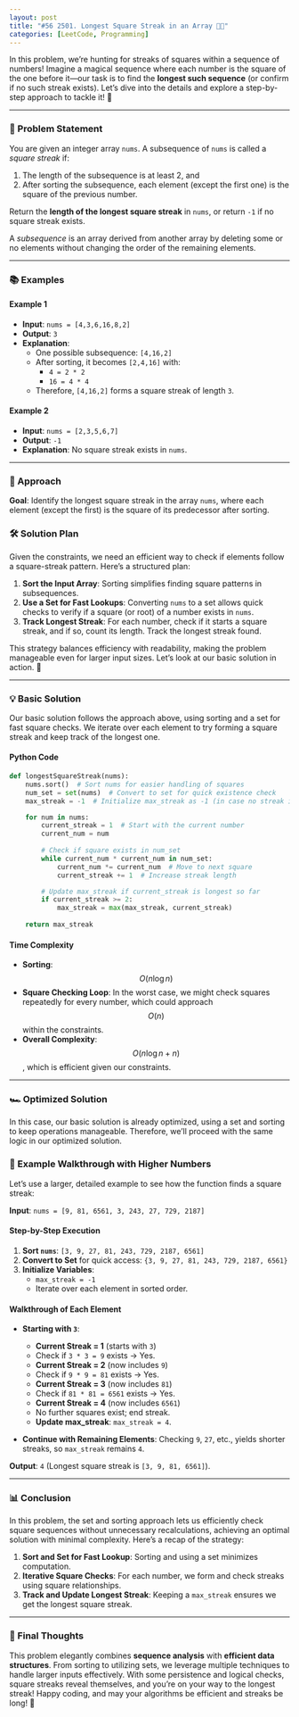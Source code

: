 ```yaml
---
layout: post
title: "#56 2501. Longest Square Streak in an Array 🧠🚀"
categories: [LeetCode, Programming]
---
```




In this problem, we’re hunting for streaks of squares within a sequence of numbers! Imagine a magical sequence where each number is the square of the one before it—our task is to find the **longest such sequence** (or confirm if no such streak exists). Let’s dive into the details and explore a step-by-step approach to tackle it! 🧩

---

### 📝 Problem Statement
You are given an integer array `nums`. A subsequence of `nums` is called a *square streak* if:
1. The length of the subsequence is at least 2, and
2. After sorting the subsequence, each element (except the first one) is the square of the previous number.

Return the **length of the longest square streak** in `nums`, or return `-1` if no square streak exists.

A *subsequence* is an array derived from another array by deleting some or no elements without changing the order of the remaining elements.

---

### 📚 Examples

#### Example 1
- **Input**: `nums = [4,3,6,16,8,2]`
- **Output**: `3`
- **Explanation**:
  - One possible subsequence: `[4,16,2]`
  - After sorting, it becomes `[2,4,16]` with:
    - `4 = 2 * 2`
    - `16 = 4 * 4`
  - Therefore, `[4,16,2]` forms a square streak of length `3`.

#### Example 2
- **Input**: `nums = [2,3,5,6,7]`
- **Output**: `-1`
- **Explanation**: No square streak exists in `nums`.

---

### 🧩 Approach

**Goal**: Identify the longest square streak in the array `nums`, where each element (except the first) is the square of its predecessor after sorting.

### 🛠️ Solution Plan

Given the constraints, we need an efficient way to check if elements follow a square-streak pattern. Here’s a structured plan:

1. **Sort the Input Array**: Sorting simplifies finding square patterns in subsequences.
2. **Use a Set for Fast Lookups**: Converting `nums` to a set allows quick checks to verify if a square (or root) of a number exists in `nums`.
3. **Track Longest Streak**: For each number, check if it starts a square streak, and if so, count its length. Track the longest streak found.

This strategy balances efficiency with readability, making the problem manageable even for larger input sizes. Let’s look at our basic solution in action. 🌟

---

### 💡 Basic Solution

Our basic solution follows the approach above, using sorting and a set for fast square checks. We iterate over each element to try forming a square streak and keep track of the longest one.

#### **Python Code**

```python
def longestSquareStreak(nums):
    nums.sort()  # Sort nums for easier handling of squares
    num_set = set(nums)  # Convert to set for quick existence check
    max_streak = -1  # Initialize max_streak as -1 (in case no streak is found)

    for num in nums:
        current_streak = 1  # Start with the current number
        current_num = num
        
        # Check if square exists in num_set
        while current_num * current_num in num_set:
            current_num *= current_num  # Move to next square
            current_streak += 1  # Increase streak length

        # Update max_streak if current_streak is longest so far
        if current_streak >= 2:
            max_streak = max(max_streak, current_streak)
    
    return max_streak
```

#### **Time Complexity**

- **Sorting**: $$O(n \log n)$$
- **Square Checking Loop**: In the worst case, we might check squares repeatedly for every number, which could approach $$O(n)$$ within the constraints.
- **Overall Complexity**: $$O(n \log n + n)$$, which is efficient given our constraints.

---

### 🏎 Optimized Solution

In this case, our basic solution is already optimized, using a set and sorting to keep operations manageable. Therefore, we’ll proceed with the same logic in our optimized solution.

### 🧩 Example Walkthrough with Higher Numbers

Let’s use a larger, detailed example to see how the function finds a square streak:

**Input**: `nums = [9, 81, 6561, 3, 243, 27, 729, 2187]`

#### Step-by-Step Execution
1. **Sort `nums`**: `[3, 9, 27, 81, 243, 729, 2187, 6561]`
2. **Convert to Set** for quick access: `{3, 9, 27, 81, 243, 729, 2187, 6561}`
3. **Initialize Variables**:
   - `max_streak = -1`
   - Iterate over each element in sorted order.

#### Walkthrough of Each Element
- **Starting with `3`**:
  - **Current Streak = 1** (starts with `3`)
  - Check if `3 * 3 = 9` exists → Yes.
  - **Current Streak = 2** (now includes `9`)
  - Check if `9 * 9 = 81` exists → Yes.
  - **Current Streak = 3** (now includes `81`)
  - Check if `81 * 81 = 6561` exists → Yes.
  - **Current Streak = 4** (now includes `6561`)
  - No further squares exist; end streak.
  - **Update max_streak**: `max_streak = 4`.

- **Continue with Remaining Elements**: Checking `9`, `27`, etc., yields shorter streaks, so `max_streak` remains `4`.

**Output**: `4` (Longest square streak is `[3, 9, 81, 6561]`).

---

### 📊 Conclusion

In this problem, the set and sorting approach lets us efficiently check square sequences without unnecessary recalculations, achieving an optimal solution with minimal complexity. Here’s a recap of the strategy:

1. **Sort and Set for Fast Lookup**: Sorting and using a set minimizes computation.
2. **Iterative Square Checks**: For each number, we form and check streaks using square relationships.
3. **Track and Update Longest Streak**: Keeping a `max_streak` ensures we get the longest square streak.

---

### 🎉 Final Thoughts
This problem elegantly combines **sequence analysis** with **efficient data structures**. From sorting to utilizing sets, we leverage multiple techniques to handle larger inputs effectively. With some persistence and logical checks, square streaks reveal themselves, and you’re on your way to the longest streak! Happy coding, and may your algorithms be efficient and streaks be long! 🌟
